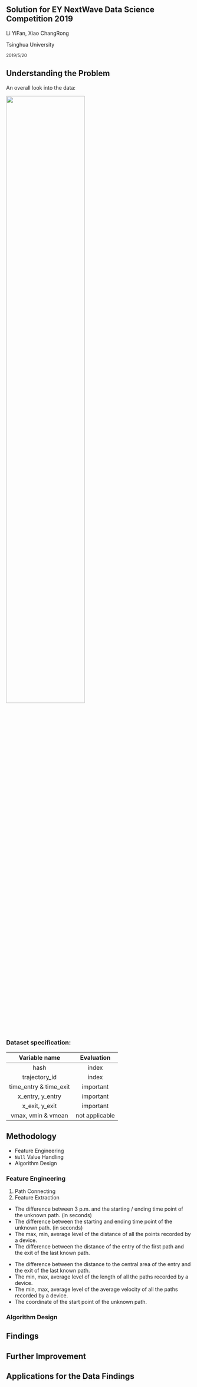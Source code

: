 ## Solution for EY NextWave Data Science Competition 2019

Li YiFan, Xiao ChangRong

Tsinghua University

<small>
2019/5/20
</small>

<h>

## Understanding the Problem

An overall look into the data:

<img src="assets/map.jpg" width="65%"></img>


<v>

### Dataset specification:

|      Variable name     |   Evaluation   |
|:----------------------:|:--------------:|
|          hash          |      index     |
|      trajectory_id     |      index     |
| time_entry & time_exit |    important   |
|    x_entry, y_entry    |    important   |
|     x_exit, y_exit     |    important   |
|   vmax, vmin & vmean   | not applicable |


<h>

## Methodology

- Feature Engineering
- `Null` Value Handling
- Algorithm Design

<h>

### Feature Engineering

1. Path Connecting
2. Feature Extraction

<v>

- The difference between 3 p.m. and the starting / ending time point of the unknown path. (in seconds)
- The difference between the starting and ending time point of the unknown path. (in seconds)
- The max, min, average level of the distance of all the points recorded by a device.
- The difference between the distance of the entry of the first path and the exit of the last known path.


<v>

- The difference between the distance to the central area of the entry and the exit of the last known path.
- The min, max, average level of the length of all the paths recorded by a device.
- The min, max, average level of the average velocity of all the paths recorded by a device.
- The coordinate of the start point of the unknown path.


<h>

### Algorithm Design




<h>

## Findings

<h>


## Further Improvement

<h>

## Applications for the Data Findings
